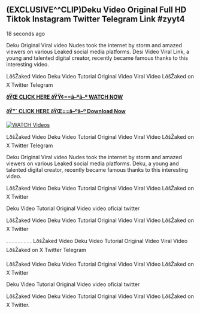 ## (EXCLUSIVE^^CLIP)Deku Video Original Full HD Tiktok Instagram Twitter Telegram Link #zyyt4

18 seconds ago

Deku Original Viral video Nudes took the internet by storm and amazed viewers on various Leaked social media platforms. Desi Video Viral Link, a young and talented digital creator, recently became famous thanks to this interesting video.

LðšŽaked Video Deku Video Tutorial Original Video Viral Video LðšŽaked on X Twitter Telegram

**[ðŸŒ CLICK HERE ðŸŸ¢==â–ºâ–º WATCH NOW](https://clips-mediaa.blogspot.com/2025/02/video-viral-download.html)**

**[ðŸ”´ CLICK HERE ðŸŒ==â–ºâ–º Download Now](https://clips-mediaa.blogspot.com/2025/02/video-viral-download.html)**

[![WATCH Videos](https://i.imgur.com/dJHk4Zq.gif)](https://clips-mediaa.blogspot.com/2025/02/video-viral-download.html)

LðšŽaked Video Deku Video Tutorial Original Video Viral Video LðšŽaked on X Twitter Telegram

Deku Original Viral video Nudes took the internet by storm and amazed viewers on various Leaked social media platforms. Deku, a young and talented digital creator, recently became famous thanks to this interesting video.

LðšŽaked Video Deku Video Tutorial Original Video Viral Video LðšŽaked on X Twitter

Deku Video Tutorial Original Video video oficial twitter

LðšŽaked Video Deku Video Tutorial Original Video Viral Video LðšŽaked on X Twitter

. . . . . . . . . LðšŽaked Video Deku Video Tutorial Original Video Viral Video LðšŽaked on X Twitter Telegram

LðšŽaked Video Deku Video Tutorial Original Video Viral Video LðšŽaked on X Twitter

Deku Video Tutorial Original Video video oficial twitter

LðšŽaked Video Deku Video Tutorial Original Video Viral Video LðšŽaked on X Twitter.
